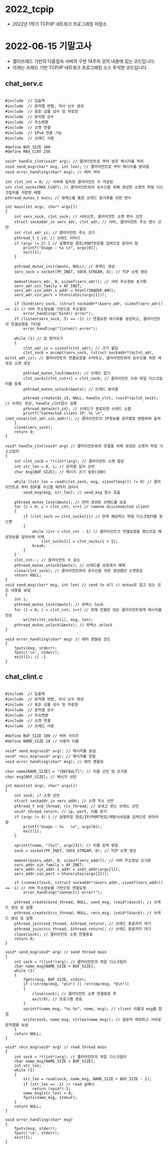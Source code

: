 # 2022_tcpip
- 2022년 1학기 TCP/IP 네트워크 프로그래밍 저장소

# 2022-06-15 기말고사 
- 멀티쓰레드 기반의 다중접속 서버의 구현 14주차 강의 내용에 있는 코드입니다.
- 아래는 쓰레드 기반 TCP/IP 네트워크 프로그래밍 소스 주석한 코드입니다.

## chat_serv.c
<pre><code>
#include <stdio.h> // 입출력
#include <stdlib.h> // 문자열 변환, 의사 난수 생성
#include <unistd.h> // 표준 심볼 상수 및 자료형
#include <string.h> // 문자열 상수
#include <arpa/inet.h> // 주소변환
#include <sys/socket.h> // 소켓 연결
#include <netinet/in.h> // IPv4 전용 기능
#include <pthread.h> // 쓰레드 사용

#define BUF_SIZE 100
#define MAX_CLNT 256

void* handle_clnt(void* arg); // 클라이언트로 부터 받은 메시지를 처리
void send_msg(char* msg, int len); // 클라이언트로 부터 메시지를 받아옴
void error_handling(char* msg); // 에러 처리

int clnt_cnt = 0; // 서버에 접속한 클라이언트 수 카운팅
int clnt_socks[MAX_CLNT]; // 클라이언트와의 송수신을 위해 생성한 소켓의 파일 디스크립터를 저장한 배열
pthread_mutex_t mutx; // 뮤텍스를 통한 쓰레드 동기화를 위한 변수

int main(int argc, char* argv[])
{
	int serv_sock, clnt_sock; // 서버소켓, 클라이언트 소켓 변수 선언
	struct sockaddr_in serv_adr, clnt_adr; // 서버, 클라이언트 주소 변수 선언
	int clnt_adr_sz; // 클라이언트 주소 크기
	pthread_t t_id; // 쓰레드 아이디
	if (argc != 2) { // 실행파일 경로/PORT번호를 입력으로 받아야 함
		printf("Usage : %s <port>\n", argv[0]);
		exit(1);
	}

	pthread_mutex_init(&mutx, NULL); // 뮤텍스 생성
	serv_sock = socket(PF_INET, SOCK_STREAM, 0); // TCP 소켓 생성

	memset(&serv_adr, 0, sizeof(serv_adr)); // 서버 주소정보 초기화
	serv_adr.sin_family = AF_INET;
	serv_adr.sin_addr.s_addr = htonl(INADDR_ANY);
	serv_adr.sin_port = htons(atoi(argv[1]));

	if (bind(serv_sock, (struct sockaddr*)&serv_adr, sizeof(serv_adr)) == -1) // 서버 주소정보를 기반으로 주소할당
		error_handling("bind() error");
	if (listen(serv_sock, 5) == -1) // 연결요청 대기큐를 생성하고, 클라이언트의 연결요청을 기다림
		error_handling("listen() error");

	while (1) // 값 받아오기
	{
		clnt_adr_sz = sizeof(clnt_adr); // 크기 할당
		clnt_sock = accept(serv_sock, (struct sockaddr*)&clnt_adr, &clnt_adr_sz); // 클라이언트의 연결요청을 수락하고, 클라이언트와의 송수신을 위한 새로운 소켓 생성

		pthread_mutex_lock(&mutx); // 쓰레드 잡기
		clnt_socks[clnt_cnt++] = clnt_sock; // 클라이언트 수와 파일 디스크립터를 등록
		pthread_mutex_unlock(&mutx); // 쓰레드 놓아줌

		pthread_create(&t_id, NULL, handle_clnt, (void*)&clnt_sock); // 쓰레드 생성, handle_clnt함수 실행
		pthread_detach(t_id); // 쓰레드가 종료되면 쓰레드 소멸
		printf("Connected client IP: %s \n", inet_ntoa(clnt_adr.sin_addr)); // 클라이언트의 IP정보를 문자열로 변환하여 출력
	}
	close(serv_sock);
	return 0;
}

void* handle_clnt(void* arg) // 클라이언트와의 연결을 위해 생성된 소켓의 파일 디스크립터
{
	int clnt_sock = *((int*)arg); // 클라이언트 소켓 할당
	int str_len = 0, i; // 문자열 길이 선언
	char msg[BUF_SIZE]; // 메시지 크기 설정(100)

	while ((str_len = read(clnt_sock, msg, sizeof(msg))) != 0) // 클라이언트로 부터 EOF를 수신할 때까지 읽어서
		send_msg(msg, str_len); // send_msg 함수 호출

	pthread_mutex_lock(&mutx); // 먼저 생성된 쓰레드를 보호
	for (i = 0; i < clnt_cnt; i++) // remove disconnected client
	{
		if (clnt_sock == clnt_socks[i]) // 현재 해당하는 파일 디스크립터를 찾으면
		{
			while (i++ < clnt_cnt - 1) // 클라이언트가 연결요청을 했으므로 해당정보를 덮어씌워 삭제
				clnt_socks[i] = clnt_socks[i + 1];
			break;
		}
	}
	clnt_cnt--; // 클라이언트 수 감소
	pthread_mutex_unlock(&mutx); // 쓰레드를 보호에서 해제
	close(clnt_sock); // 클라이언트와의 송수신을 위한 생성했던 소켓종료
	return NULL;
}
void send_msg(char* msg, int len) // send to all // mutex로 잡고 있는 모든 내용을 보냄
{
	int i;
	pthread_mutex_lock(&mutx); // 뮤텍스 lock
	for (i = 0; i < clnt_cnt; i++) // 현재 연결된 모든 클라이언트에게 메시지를 전송
		write(clnt_socks[i], msg, len);
	pthread_mutex_unlock(&mutx); // 뮤텍스 unlock
}

void error_handling(char* msg) // 에러 핸들링 코드
{
	fputs(msg, stderr);
	fputc('\n', stderr);
	exit(1); // -1
}
</code></pre>
## chat_clint.c
<pre><code>             
#include <stdio.h> // 입출력
#include <stdlib.h> // 문자열 변환, 의사 난수 생성
#include <unistd.h> // 표준 심볼 상수 및 자료형
#include <string.h> // 문자열 상수
#include <arpa/inet.h> // 주소변환
#include <sys/socket.h> // 소켓 연결
#include <pthread.h> // 쓰레드 사용

#define BUF_SIZE 100 // 버퍼 사이즈
#define NAME_SIZE 20 // 사용자 이름

void* send_msg(void* arg); // 메시지를 보냄
void* recv_msg(void* arg); // 메시지를 받음
void error_handling(char* msg); // 에러 핸들링

char name[NAME_SIZE] = "[DEFAULT]"; // 이름 선언 및 초기화
char msg[BUF_SIZE]; // 메시지 선언

int main(int argc, char* argv[])
{
	int sock; // 소켓 선언
	struct sockaddr_in serv_addr; // 소켓 주소 선언
	pthread_t snd_thread, rcv_thread; // 보내고 받는 쓰레드 선언
	void* thread_return; // ip, port, 이름 받기
	if (argc != 4) { // 실행파일 경로/IP/PORT번호/채팅닉네임을 입력으로 받아야 함
		printf("Usage : %s <IP> <port> <name>\n", argv[0]);
		exit(1);
	}

	sprintf(name, "[%s]", argv[3]); // 이름 입력 받음
	sock = socket(PF_INET, SOCK_STREAM, 0); // TCP 소켓 생성

	memset(&serv_addr, 0, sizeof(serv_addr)); // 서버 주소정보 초기화
	serv_addr.sin_family = AF_INET;
	serv_addr.sin_addr.s_addr = inet_addr(argv[1]);
	serv_addr.sin_port = htons(atoi(argv[2]));

	if (connect(sock, (struct sockaddr*)&serv_addr, sizeof(serv_addr)) == -1) // 서버 주소정보를 기반으로 연결요청
		error_handling("connect() error!");

	pthread_create(&snd_thread, NULL, send_msg, (void*)&sock); // 쓰레드 생성 및 실행
	pthread_create(&rcv_thread, NULL, recv_msg, (void*)&sock); // 쓰레드 생성 및 실행
	pthread_join(snd_thread, &thread_return); // 쓰레드 종료까지 대기
	pthread_join(rcv_thread, &thread_return); // 쓰레드 종료까지 대기
	close(sock); // 클라이언트 소켓 연결종료
	return 0;
}

void* send_msg(void* arg) // send thread main
{
	int sock = *((int*)arg); // 클라이언트의 파일 디스크립터
	char name_msg[NAME_SIZE + BUF_SIZE];
	while (1)
	{
		fgets(msg, BUF_SIZE, stdin);
		if (!strcmp(msg, "q\n") || !strcmp(msg, "Q\n"))
		{
			close(sock); // 클라이언트 소켓 연결종료 후
			exit(0); // 프로그램 종료
		}
		sprintf(name_msg, "%s %s", name, msg); // client 이름과 msg를 합침
		write(sock, name_msg, strlen(name_msg)); // 널문자 제외하고 서버로 문자열을 보냄
	}
	return NULL;
}

void* recv_msg(void* arg) // read thread main
{
	int sock = *((int*)arg); // 클라이언트의 파일 디스크립터
	char name_msg[NAME_SIZE + BUF_SIZE];
	int str_len;
	while (1)
	{
		str_len = read(sock, name_msg, NAME_SIZE + BUF_SIZE - 1);
		if (str_len == -1) // read 실패시
			return (void*)-1;
		name_msg[str_len] = 0;
		fputs(name_msg, stdout);
	}
	return NULL;
}

void error_handling(char* msg)
{
	fputs(msg, stderr);
	fputc('\n', stderr);
	exit(1);
}
</code></pre>
